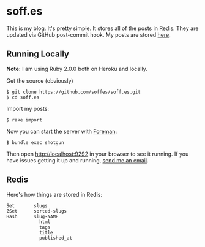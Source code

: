 # soff.es

This is my blog. It's pretty simple. It stores all of the posts in Redis. They are updated via GitHub post-commit hook. My posts are stored [here](https://github.com/soffes/blog).

## Running Locally

**Note:** I am using Ruby 2.0.0 both on Heroku and locally.

Get the source (obviously)

    $ git clone https://github.com/soffes/soff.es.git
    $ cd soff.es

Import my posts:

    $ rake import

Now you can start the server with [Foreman](https://github.com/ddollar/foreman):

    $ bundle exec shotgun

Then open <http://localhost:9292> in your browser to see it running. If you have issues getting it up and running, [send me an email](mailto:sam@soff.es).

## Redis

Here's how things are stored in Redis:

    Set       slugs
    ZSet      sorted-slugs
    Hash      slug-NAME
                html
                tags
                title
                published_at
